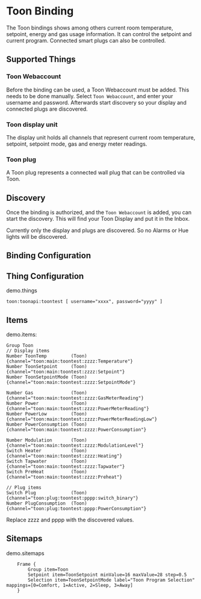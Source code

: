 # Toon Binding

The Toon bindings shows among others current room temperature, setpoint, energy and gas usage information.
It can control the setpoint and current program. Connected smart plugs can also be controlled.

## Supported Things

### Toon Webaccount

Before the binding can be used, a Toon Webaccount must be added. This needs to be done manually. Select `Toon Webaccount`, and enter your username and password.
Afterwards start discovery so your display and connected plugs are discovered. 

### Toon display unit

The display unit holds all channels that represent current room temperature, setpoint, setpoint mode, gas and energy meter readings.

### Toon plug

A Toon plug represents a connected wall plug that can be controlled via Toon.

## Discovery

Once the binding is authorized, and the `Toon Webaccount` is added, you can start the discovery. This will find your Toon Display and put it in the Inbox.

Currently only the display and plugs are discovered. So no Alarms or Hue lights will be discovered. 

## Binding Configuration



## Thing Configuration

demo.things

```
toon:toonapi:toontest [ username="xxxx", password="yyyy" ]
```

## Items

demo.items:

```
Group Toon
// Display items
Number ToonTemp         (Toon) {channel="toon:main:toontest:zzzz:Temperature"}
Number ToonSetpoint     (Toon) {channel="toon:main:toontest:zzzz:Setpoint"}
Number ToonSetpointMode (Toon) {channel="toon:main:toontest:zzzz:SetpointMode"}

Number Gas              (Toon) {channel="toon:main:toontest:zzzz:GasMeterReading"}
Number Power            (Toon) {channel="toon:main:toontest:zzzz:PowerMeterReading"}
Number PowerLow         (Toon) {channel="toon:main:toontest:zzzz:PowerMeterReadingLow"}
Number PowerConsumption (Toon) {channel="toon:main:toontest:zzzz:PowerConsumption"}

Number Modulation       (Toon) {channel="toon:main:toontest:zzzz:ModulationLevel"}
Switch Heater           (Toon) {channel="toon:main:toontest:zzzz:Heating"}
Switch Tapwater         (Toon) {channel="toon:main:toontest:zzzz:Tapwater"}
Switch PreHeat          (Toon) {channel="toon:main:toontest:zzzz:Preheat"}

// Plug items 
Switch Plug             (Toon) {channel="toon:plug:toontest:pppp:switch_binary"}
Number PlugConsumption  (Toon) {channel="toon:plug:toontest:pppp:PowerConsumption"}
```

Replace zzzz and pppp with the discovered values.


## Sitemaps

demo.sitemaps

```
    Frame {
        Group item=Toon
        Setpoint item=ToonSetpoint minValue=16 maxValue=28 step=0.5
        Selection item=ToonSetpointMode label="Toon Program Selection" mappings=[0=Comfort, 1=Active, 2=Sleep, 3=Away]
    }

```



